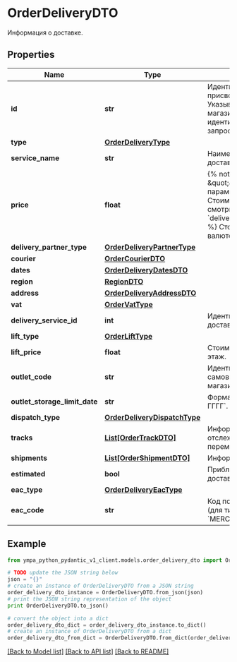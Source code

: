 # OrderDeliveryDTO

Информация о доставке.

## Properties
Name | Type | Description | Notes
------------ | ------------- | ------------- | -------------
**id** | **str** | Идентификатор доставки, присвоенный магазином.  Указывается, только если магазин передал данный идентификатор в ответе на запрос методом [POST cart](../../pushapi/reference/cart.md).  | [optional] 
**type** | [**OrderDeliveryType**](OrderDeliveryType.md) |  | [optional] 
**service_name** | **str** | Наименование службы доставки. | [optional] 
**price** | **float** | {% note warning \&quot;\&quot; %}  Этот параметр устарел. Стоимость доставки смотрите в параметре &#x60;deliveryTotal&#x60;.  {% endnote %}  Стоимость доставки в валюте заказа.  | [optional] 
**delivery_partner_type** | [**OrderDeliveryPartnerType**](OrderDeliveryPartnerType.md) |  | [optional] 
**courier** | [**OrderCourierDTO**](OrderCourierDTO.md) |  | [optional] 
**dates** | [**OrderDeliveryDatesDTO**](OrderDeliveryDatesDTO.md) |  | [optional] 
**region** | [**RegionDTO**](RegionDTO.md) |  | [optional] 
**address** | [**OrderDeliveryAddressDTO**](OrderDeliveryAddressDTO.md) |  | [optional] 
**vat** | [**OrderVatType**](OrderVatType.md) |  | [optional] 
**delivery_service_id** | **int** | Идентификатор службы доставки. | [optional] 
**lift_type** | [**OrderLiftType**](OrderLiftType.md) |  | [optional] 
**lift_price** | **float** | Стоимость подъема на этаж. | [optional] 
**outlet_code** | **str** | Идентификатор пункта самовывоза, присвоенный магазином. | [optional] 
**outlet_storage_limit_date** | **str** | Формат даты: &#x60;ДД-ММ-ГГГГ&#x60;.  | [optional] 
**dispatch_type** | [**OrderDeliveryDispatchType**](OrderDeliveryDispatchType.md) |  | [optional] 
**tracks** | [**List[OrderTrackDTO]**](OrderTrackDTO.md) | Информация для отслеживания перемещений посылки. | [optional] 
**shipments** | [**List[OrderShipmentDTO]**](OrderShipmentDTO.md) | Информация о посылках. | [optional] 
**estimated** | **bool** | Приблизительная ли дата доставки. | [optional] 
**eac_type** | [**OrderDeliveryEacType**](OrderDeliveryEacType.md) |  | [optional] 
**eac_code** | **str** | Код подтверждения ЭАПП (для типа &#x60;MERCHANT_TO_COURIER&#x60;).  | [optional] 

## Example

```python
from ympa_python_pydantic_v1_client.models.order_delivery_dto import OrderDeliveryDTO

# TODO update the JSON string below
json = "{}"
# create an instance of OrderDeliveryDTO from a JSON string
order_delivery_dto_instance = OrderDeliveryDTO.from_json(json)
# print the JSON string representation of the object
print OrderDeliveryDTO.to_json()

# convert the object into a dict
order_delivery_dto_dict = order_delivery_dto_instance.to_dict()
# create an instance of OrderDeliveryDTO from a dict
order_delivery_dto_from_dict = OrderDeliveryDTO.from_dict(order_delivery_dto_dict)
```
[[Back to Model list]](../README.md#documentation-for-models) [[Back to API list]](../README.md#documentation-for-api-endpoints) [[Back to README]](../README.md)


